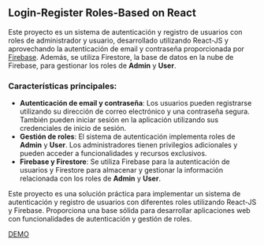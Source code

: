 ## Login-Register Roles-Based on React

Este proyecto es un sistema de autenticación y registro de usuarios con roles de administrador y usuario, desarrollado utilizando React-JS y aprovechando la autenticación de email y contraseña proporcionada por [Firebase](https://firebase.google.com). Además, se utiliza Firestore, la base de datos en la nube de Firebase, para gestionar los roles de **Admin** y **User**.

### Características principales:
- **Autenticación de email y contraseña**: Los usuarios pueden registrarse utilizando su dirección de correo electrónico y una contraseña segura. También pueden iniciar sesión en la aplicación utilizando sus credenciales de inicio de sesión.
- **Gestión de roles**: El sistema de autenticación implementa roles de **Admin** y **User**. Los administradores tienen privilegios adicionales y pueden acceder a funcionalidades y recursos exclusivos.
- **Firebase y Firestore**: Se utiliza Firebase para la autenticación de usuarios y Firestore para almacenar y gestionar la información relacionada con los roles de **Admin** y **User**.

Este proyecto es una solución práctica para implementar un sistema de autenticación y registro de usuarios con diferentes roles utilizando React-JS y Firebase. Proporciona una base sólida para desarrollar aplicaciones web con funcionalidades de autenticación y gestión de roles.

[DEMO](login-roles.vercel.app/)
